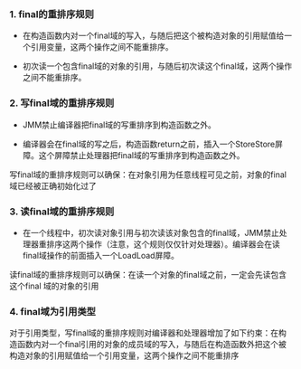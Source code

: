 ### 1. final的重排序规则

* 在构造函数内对一个final域的写入，与随后把这个被构造对象的引用赋值给一个引用变量，这两个操作之间不能重排序。 

* 初次读一个包含final域的对象的引用，与随后初次读这个final域，这两个操作之间不能重排序。 



### 2. 写final域的重排序规则

* JMM禁止编译器把final域的写重排序到构造函数之外。 

* 编译器会在final域的写之后，构造函数return之前，插入一个StoreStore屏障。这个屏障禁止处理器把final域的写重排序到构造函数之外。 

写final域的重排序规则可以确保：在对象引用为任意线程可见之前，对象的final域已经被正确初始化过了



### 3. 读final域的重排序规则

* 在一个线程中，初次读对象引用与初次读该对象包含的final域，JMM禁止处理器重排序这两个操作（注意，这个规则仅仅针对处理器）。编译器会在读final域操作的前面插入一个LoadLoad屏障。

读final域的重排序规则可以确保：在读一个对象的final域之前，一定会先读包含这个final 域的对象的引用



### 4. final域为引用类型

对于引用类型，写final域的重排序规则对编译器和处理器增加了如下约束：在构造函数内对一个final引用的对象的成员域的写入，与随后在构造函数外把这个被构造对象的引用赋值给一个引用变量，这两个操作之间不能重排序